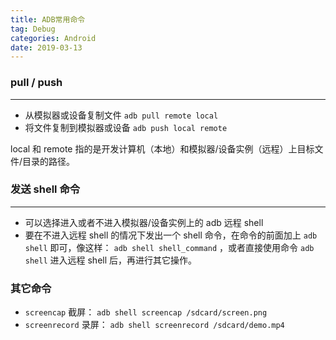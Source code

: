 ```yaml
---
title: ADB常用命令
tag: Debug
categories: Android
date: 2019-03-13
---
```


### pull / push
---

* 从模拟器或设备复制文件
`adb pull remote local`
* 将文件复制到模拟器或设备
`adb push local remote`

local 和 remote 指的是开发计算机（本地）和模拟器/设备实例（远程）上目标文件/目录的路径。

### 发送 shell 命令
---

* 可以选择进入或者不进入模拟器/设备实例上的 adb 远程 shell
* 要在不进入远程 shell 的情况下发出一个 shell 命令，在命令的前面加上 `adb shell` 即可，像这样： `adb shell shell_command` ，或者直接使用命令 `adb shell` 进入远程 shell 后，再进行其它操作。

### 其它命令
* `screencap` 截屏： `adb shell screencap /sdcard/screen.png`
* `screenrecord` 录屏： `adb shell screenrecord /sdcard/demo.mp4`